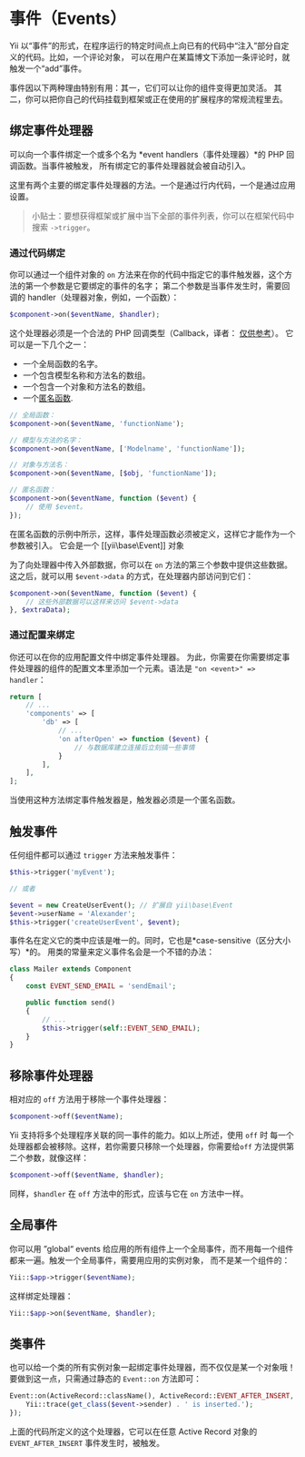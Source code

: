 事件（Events）
======

Yii 以“事件”的形式，在程序运行的特定时间点上向已有的代码中“注入”部分自定义的代码。比如，一个评论对象，
可以在用户在某篇博文下添加一条评论时，就触发一个“add”事件。

事件因以下两种理由特别有用：其一，它们可以让你的组件变得更加灵活。
其二，你可以把你自己的代码挂载到框架或正在使用的扩展程序的常规流程里去。

绑定事件处理器
------------------------

可以向一个事件绑定一个或多个名为 *event handlers（事件处理器）*的 PHP 回调函数。当事件被触发，
所有绑定它的事件处理器就会被自动引入。

这里有两个主要的绑定事件处理器的方法。一个是通过行内代码，一个是通过应用设置。

> 小贴士：要想获得框架或扩展中当下全部的事件列表，你可以在框架代码中搜索 `->trigger`。

### 通过代码绑定

你可以通过一个组件对象的 `on` 方法来在你的代码中指定它的事件触发器，这个方法的第一个参数是它要绑定的事件的名字；
第二个参数是当事件发生时，需要回调的 handler（处理器对象，例如，一个函数）：

```php
$component->on($eventName, $handler);
```

这个处理器必须是一个合法的 PHP 回调类型（Callback，译者： [仅供参考](http://www.php.net/manual/zh/language.types.callable.php)）。
它可以是一下几个之一：

- 一个全局函数的名字。
- 一个包含模型名称和方法名的数组。
- 一个包含一个对象和方法名的数组。
- 一个[匿名函数](http://www.php.net/manual/zh/functions.anonymous.php).

```php
// 全局函数：
$component->on($eventName, 'functionName');

// 模型与方法的名字：
$component->on($eventName, ['Modelname', 'functionName']);

// 对象与方法名：
$component->on($eventName, [$obj, 'functionName']);

// 匿名函数：
$component->on($eventName, function ($event) {
	// 使用 $event。
});
```

在匿名函数的示例中所示，这样，事件处理函数必须被定义，这样它才能作为一个参数被引入。
它会是一个 [[yii\base\Event]] 对象

为了向处理器中传入外部数据，你可以在 `on` 方法的第三个参数中提供这些数据。
这之后，就可以用 `$event->data` 的方式，在处理器内部访问到它们：

```php
$component->on($eventName, function ($event) {
	// 这些外部数据可以这样来访问 $event->data
}, $extraData);
```

### 通过配置来绑定

你还可以在你的应用配置文件中绑定事件处理器。
为此，你需要在你需要绑定事件处理器的组件的配置文本里添加一个元素。语法是 `"on <event>" => handler`：

```php
return [
	// ...
	'components' => [
		'db' => [
			// ...
			'on afterOpen' => function ($event) {
				// 与数据库建立连接后立刻搞一些事情
			}
		],
	],
];
```

当使用这种方法绑定事件触发器是，触发器必须是一个匿名函数。

触发事件
-----------------

任何组件都可以通过 `trigger` 方法来触发事件：

```php
$this->trigger('myEvent');

// 或者

$event = new CreateUserEvent(); // 扩展自 yii\base\Event
$event->userName = 'Alexander';
$this->trigger('createUserEvent', $event);
```

事件名在定义它的类中应该是唯一的。同时，它也是*case-sensitive（区分大小写）*的。
用类的常量来定义事件名会是一个不错的办法：

```php
class Mailer extends Component
{
	const EVENT_SEND_EMAIL = 'sendEmail';

	public function send()
	{
		// ...
		$this->trigger(self::EVENT_SEND_EMAIL);
	}
}
```

移除事件处理器
-----------------------

相对应的 `off` 方法用于移除一个事件处理器：

```php
$component->off($eventName);
```

Yii 支持将多个处理程序关联的同一事件的能力。如以上所述，使用 `off` 时
每一个处理器都会被移除。这样，若你需要只移除一个处理器，你需要给`off` 方法提供第二个参数，就像这样：

```php
$component->off($eventName, $handler);
```

同样，`$handler` 在 `off` 方法中的形式，应该与它在 `on` 方法中一样。

全局事件
-------------

你可以用 ”global“ events 给应用的所有组件上一个全局事件，而不用每一个组件都来一遍。触发一个全局事件，需要用应用的实例对象，
而不是某一个组件的：

```php
Yii::$app->trigger($eventName);
```

这样绑定处理器：

```php
Yii::$app->on($eventName, $handler);
```

类事件
------------

也可以给一个类的所有实例对象一起绑定事件处理器，而不仅仅是某一个对象哦！
要做到这一点，只需通过静态的 `Event::on` 方法即可：

```php
Event::on(ActiveRecord::className(), ActiveRecord::EVENT_AFTER_INSERT, function ($event) {
	Yii::trace(get_class($event->sender) . ' is inserted.');
});
```

上面的代码所定义的这个处理器，它可以在任意 Active Record 对象的 `EVENT_AFTER_INSERT` 事件发生时，被触发。